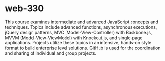 # web-330
 This course examines intermediate and advanced JavaScript concepts and techniques.  Topics include advanced functions, asynchronous executions, jQuery design patterns, MVC (Model-View-Controller) with Backbone.js, MVVM (Model-View-ViewModel) with Knockout.js, and single-page applications. Projects utilize these topics in an intensive, hands-on style format to build enterprise level solutions.  GitHub is used for the coordination and sharing of individual and group projects.

